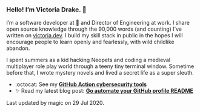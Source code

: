 ### Hello! I’m Victoria Drake. 👋

I’m a software developer at 💜 and Director of Engineering at work. I share open source knowledge through the 90,000 words (and counting) I’ve written on [victoria.dev](https://victoria.dev). I build my skill stack in public in the hopes I will encourage people to learn openly and fearlessly, with wild childlike abandon.

I spent summers as a kid hacking Neopets and coding a medieval multiplayer role play world through a teeny tiny terminal window. Sometime before that, I wrote mystery novels and lived a secret life as a super sleuth.

- :octocat: See my **[GitHub Action cybersecurity tools](https://github.com/search?q=user%3Avictoriadrake+GitHub+Action+security)**
- ✨ Read my latest blog post: **[Go automate your GitHub profile README](https://victoria.dev/blog/go-automate-your-github-profile-readme/)**

Last updated by magic on 29 Jul 2020.
